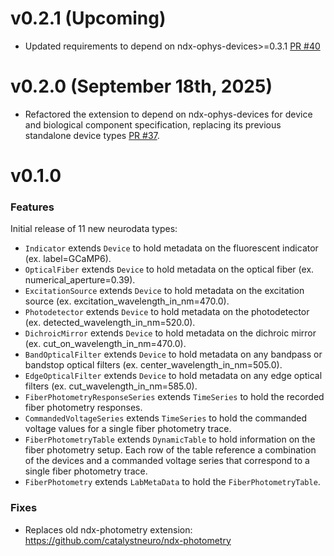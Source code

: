 # v0.2.1 (Upcoming)

* Updated requirements to depend on ndx-ophys-devices>=0.3.1 [PR #40](https://github.com/catalystneuro/ndx-fiber-photometry/pull/40)

# v0.2.0 (September 18th, 2025)

* Refactored the extension to depend on ndx-ophys-devices for device and biological component specification, replacing its previous standalone device types [PR #37](https://github.com/catalystneuro/ndx-fiber-photometry/pull/37).

# v0.1.0

### Features
Initial release of 11 new neurodata types:
* `Indicator` extends `Device` to hold metadata on the fluorescent indicator (ex. label=GCaMP6).
* `OpticalFiber` extends `Device` to hold metadata on the optical fiber (ex. numerical_aperture=0.39).
* `ExcitationSource` extends `Device` to hold metadata on the excitation source (ex. excitation_wavelength_in_nm=470.0).
* `Photodetector` extends `Device` to hold metadata on the photodetector (ex. detected_wavelength_in_nm=520.0).
* `DichroicMirror` extends `Device` to hold metadata on the dichroic mirror (ex. cut_on_wavelength_in_nm=470.0).
* `BandOpticalFilter` extends `Device` to hold metadata on any bandpass or bandstop optical filters (ex. center_wavelength_in_nm=505.0).
* `EdgeOpticalFilter` extends `Device` to hold metadata on any edge optical filters (ex. cut_wavelength_in_nm=585.0).
* `FiberPhotometryResponseSeries` extends `TimeSeries` to hold the recorded fiber photometry responses.
* `CommandedVoltageSeries` extends `TimeSeries` to hold the commanded voltage values for a single fiber photometry trace.
* `FiberPhotometryTable` extends `DynamicTable` to hold information on the fiber photometry setup.
    Each row of the table reference a combination of the devices and a commanded voltage series that correspond to a single fiber photometry trace.
* `FiberPhotometry` extends `LabMetaData` to hold the `FiberPhotometryTable`.

### Fixes
* Replaces old ndx-photometry extension: https://github.com/catalystneuro/ndx-photometry
